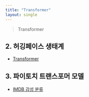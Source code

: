 ```yaml
---
title: "Transformer"
layout: single
---
```


> Transformer

## 2. 허깅페이스 생태계
* [Transformer][2-1]

## 3. 파이토치 트랜스포머 모델
* [IMDB 감성 분류][3-1]

[2-1]: https://colab.research.google.com/drive/11CAdE3LMhEmCxh41dAj9jHj75tHWlma2
[3-1]: https://colab.research.google.com/drive/11SyxcY5-Z63WtLuTx22TXqWZTknflHkh
